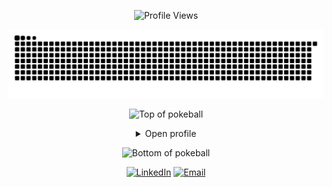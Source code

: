 

<p align = "center">
	<img src = "https://komarev.com/ghpvc/?username=10kartik&style=plastic&color=blueviolet" alt = "Profile Views"/>
</p>
<p align = "center">
	<img src = "https://github.com/7oSkaaa/7oSkaaa/blob/output/github-contribution-grid-snake.svg?" alt = "Snake Game"/>
</p>

<div align="center">

![Top of pokeball](https://user-images.githubusercontent.com/44261381/209363264-ac854d3c-2cc2-44c4-928e-8a08d1013f46.png)

<details>
<summary>Open profile</summary>

<br>
<div>
  <div align=center>
      <img height="200" alt="Avatar photo of KK10" src="https://github.com/10kartik/10kartik/assets/99239411/21742f3f-d9a7-4a53-8530-7d20d51e03a9" alt="Avatar photo of KK10">
  </div>
  <div align=center>
<a href="https://git.io/typing-svg">
  <img src="https://readme-typing-svg.demolab.com/?font=VT323&size=35&duration=3500&pause=300&color=6A0572&center=true&vCenter=true&width=500&lines=Hey%2C+I+am+Leonardo+Quintero;Welcome+to+My+GitHub+Profile;Curious+and+Inquisitive+by+nature;Full+Stack+Developer;Backend+and+Frontend+Specialist;Web+Development+and+Marketing+Lover;Hardworking+and+Ambitious;Digital+Entrepreneur;Programming+and+SEO%2FSEM+Passionate" alt="Typing SVG" />
</a>

  </div>
</div>

<details>
<summary>About me</summary>

[//]: # (You must have a lf before the markdown element when inside a block for it to work: https://stackoverflow.com/questions/29368902/how-can-i-wrap-my-markdown-in-an-html-div)

<div align="center">

Full Stack Developer.

@location: Colombia 🇨🇴

@languages: Español, Inglés.

@stack: NestJS, Next.js, PostgreSQL, TypeScript.

@tools: TypeORM, TailwindCSS, GSAP, Redis, Stripe, PayU.

@projects: Andean Bear Digital, Beandor eCommerce, MindMap.

@interests: Web development, SEO/SEM, emotional well-being, applied AI.

@freelance: Available for international projects.

@education: Full Stack Developer @ Soy Henry, C# and React Native courses at Platzi.

@collaboration: Open to collaborating and growing in a team 🚀

</div>

</details>

<details>
<summary>Tech Stack</summary> 
<p align="center"> 
<!-- Lenguajes --> 
<kbd> 
<kbd>Languages</kbd><br><br> 
<img width="30px" src="https://cdn.jsdelivr.net/gh/devicons/devicon/icons/typescript/typescript-original.svg" title="TypeScript"/> 
<img width="30px" src="https://cdn.jsdelivr.net/gh/devicons/devicon/icons/javascript/javascript-original.svg" title="JavaScript"/> 
<img width="30px" src="https://cdn.jsdelivr.net/gh/devicons/devicon/icons/csharp/csharp-original.svg" title="C#"/> 
</kbd> 
<!-- Frontend --> 
<kbd> 
<kbd>Frontend</kbd><br><br> 
<img width="30px" src="https://cdn.jsdelivr.net/gh/devicons/devicon/icons/react/react-original.svg" title="React"/> 
<img width="30px" src="https://cdn.jsdelivr.net/gh/devicons/devicon/icons/nextjs/nextjs-original.svg" title="Next.js"/> 
<img width="30px" src="https://cdn.jsdelivr.net/gh/devicons/devicon/icons/html5/html5-original.svg" title="HTML5"/> 
<img width="30px" src="https://cdn.jsdelivr.net/gh/devicons/devicon/icons/css3/css3-original.svg" title="CSS3"/> 
<img width="30px" src="https://cdn.jsdelivr.net/gh/devicons/devicon/icons/tailwindcss/tailwindcss-original.svg" title="TailwindCSS" />
</kbd> 
<!-- Backend --> 
<kbd> 
<kbd>Backend</kbd><br><br> 
<img width="30px" src="https://cdn.jsdelivr.net/gh/devicons/devicon/icons/nestjs/nestjs-original.svg" title="NestJS" />
<img width="30px" src="https://cdn.jsdelivr.net/gh/devicons/devicon/icons/express/express-original.svg" title="Express"/> 
<img width="30px" src="https://cdn.jsdelivr.net/gh/devicons/devicon/icons/nodejs/nodejs-original.svg" title="NodeJS"/> 
</kbd> 
<!-- Database --> 
<kbd> 
<kbd>Database</kbd><br><br> 
<img width="30px" src="https://cdn.jsdelivr.net/gh/devicons/devicon/icons/postgresql/postgresql-original.svg" title="PostgreSQL"/> 
<img width="30px" src="https://cdn.jsdelivr.net/gh/devicons/devicon/icons/redis/redis-original.svg" title="Redis"/> 
</kbd> 
<!-- DevOps / Tools --> 
<kbd> 
<kbd>Tools</kbd><br><br> 
<img width="30px" src="https://cdn.jsdelivr.net/gh/devicons/devicon/icons/docker/docker-original.svg" title="Docker"/> 
<img width="30px" src="https://cdn.jsdelivr.net/gh/devicons/devicon/icons/git/git-original.svg" title="Git"/> 
<img width="30px" src="https://cdn.jsdelivr.net/gh/devicons/devicon/icons/github/github-original.svg" title="GitHub"/> 
</kbd> 
</p> 
</details>

<details>
  <summary>Quote</summary>
  <br>
  <blockquote>
    “A bug is never just a mistake. It represents something bigger. An error of thinking. That makes you who you are.”
    <br><strong>Mr. Robot - Elliot Alderson</strong>
  </blockquote>
</details>

<details>
  <summary>Free DOSE hit</summary>
  <br>
  <small><i>DOSE (dopamine, oxytocin, serotonin & endorphin), refresh page if dose was ineffective.</i></small>
  <br>
  <div align="center"><img src="https://readme-jokes.vercel.app/api?theme=monokai" alt="Jokes Card" /></div>
</details>

<details>
<summary>What can I do for you?</summary>
<table style="border: none">
  <tr>
  <td width="50%" valign="top">

[//]: # (Fighting against markdown and blocks isn't easy, indentation is catastrophic)

## Let's Work on Your Project Together!

If you have any questions about web development, writing mistake-free documentation or AI, feel free to <a href="mailto:lefaqucu022@gmail.com">contact me by email</a>, I won't bite, I promise.

  </td>
  <td width="50%" valign="top">

## It's not perfect, isn't it?

**<img alt="Feedback" src="https://img.shields.io/badge/Ask%20me-anything-1abc9c.svg">**

<blockquote>“I think it’s very important to have a feedback loop, where you’re constantly thinking about what you’ve done and how you could be doing it better.”
<br><strong>– Elon Musk</strong></blockquote>

  </td>
  </tr>
</table>
</details>

</details>

![Bottom of pokeball](https://user-images.githubusercontent.com/44261381/209363271-905d2a5e-8a18-44c0-a450-45dddd4d5036.png)

</div>

<div align=center>
 <a href="https://www.linkedin.com/in/lquinteroc2/" target="_blank"><img src="https://img.shields.io/static/v1?style=for-the-badge&message=LinkedIn&color=0A66C2&logo=LinkedIn&logoColor=FFFFFF&label=" alt="LinkedIn" /></a>
<a href="mailto:lefaqucu022@gmail.com?subject=Hi%20Kartik%20,%20nice%20to%20meet%20you!" target="_blank"><img alt="Email" src="https://img.shields.io/static/v1?style=for-the-badge&message=Gmail&color=EA4335&logo=Gmail&logoColor=FFFFFF&label=" /></a>
</div>


